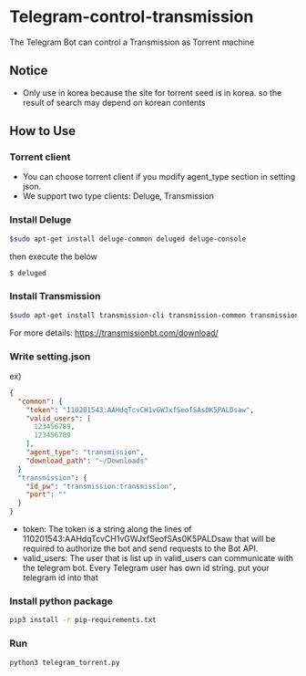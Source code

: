 # Telegram-control-transmission
The Telegram Bot can control a Transmission as Torrent machine

## Notice
- Only use in korea because the site for torrent seed is in korea. so the result of search may depend on korean contents

## How to Use
### Torrent client
- You can choose torrent client if you modify agent_type section in setting json. 
- We support two type clients: Deluge, Transmission

### Install Deluge
```bash
$sudo apt-get install deluge-common deluged deluge-console
```
then execute the below
```bash
$ deluged
```

### Install Transmission 
```bash
$sudo apt-get install transmission-cli transmission-common transmission-daemon
```
For more details: https://transmissionbt.com/download/

### Write setting.json
ex)
```json
{
  "common": {
    "token": "110201543:AAHdqTcvCH1vGWJxfSeofSAs0K5PALDsaw",
    "valid_users": [
      123456789,
      123456789
    ],
    "agent_type": "transmission",
    "download_path": "~/Downloads"
  }
  "transmission": {
    "id_pw": "transmission:transmission",
    "port": ""
  }
}
```
* token: The token is a string along the lines of 110201543:AAHdqTcvCH1vGWJxfSeofSAs0K5PALDsaw that will be required to authorize the bot and send requests to the Bot API.
* valid_users: The user that is list up in valid_users can communicate with the telegram bot.
Every Telegram user has own id string. put your telegram id into that

### Install python package
```bash
pip3 install -r pip-requirements.txt
```
### Run
```bash
python3 telegram_torrent.py
```
